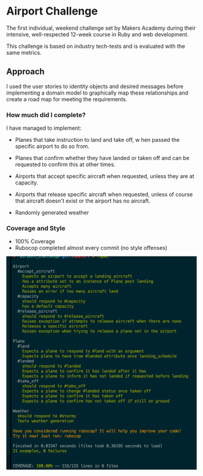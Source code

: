 # Airport Challenge

The first individual, weekend challenge set by Makers Academy during their intensive, well-respected 12-week course in Ruby and web development.

This challenge is based on industry tech-tests and is evaluated with the same metrics.

## Approach
I used the user stories to identity objects and desired messages before implementing a domain model to graphically map these relationships and create a road map for meeting the requirements.

### How much did I complete?

I have managed to implement:
  - Planes that take instruction to land and take off, w hen passed the specific airport to do so from.

  - Planes that confirm whether they have landed or taken off and can be requested to confirm this at other times.

  - Airports that accept specific aircraft when requested, unless they are at capacity.

  - Airports that release specific aircraft when requested, unless of course that aircraft doesn't exist or the airport has no aircraft.

  - Randomly generated weather

### Coverage and Style
  - 100% Coverage
  - Rubocop completed almost every commit (no style offenses)

![RSpec tests](screenshot.png)
